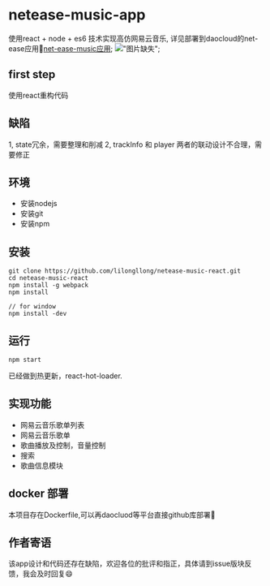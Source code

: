 # netease-music-app
使用react + node + es6 技术实现高仿网易云音乐, 详见部署到daocloud的net-ease应用🎉[net-ease-music应用](http://devin6-net-ease.daoapp.io/);
!["图片缺失"](https://github.com/lilongllong/netease-music-react/blob/master/docs/netease-music-juke-music.png?raw=true);
## first step
使用react重构代码

## 缺陷
1, state冗余，需要整理和削减
2, trackInfo 和 player 两者的联动设计不合理，需要修正

## 环境
- 安装nodejs
- 安装git
- 安装npm

## 安装
```
git clone https://github.com/lilongllong/netease-music-react.git
cd netease-music-react
npm install -g webpack
npm install

// for window
npm install -dev

```
## 运行
```
npm start
```
已经做到热更新，react-hot-loader.

## 实现功能
- 网易云音乐歌单列表
- 网易云音乐歌单
- 歌曲播放及控制，音量控制
- 搜索
- 歌曲信息模块

## docker 部署
本项目存在Dockerfile,可以再daocluod等平台直接github库部署:tada:

## 作者寄语
该app设计和代码还存在缺陷，欢迎各位的批评和指正，具体请到issue版块反馈，我会及时回复:smile:
